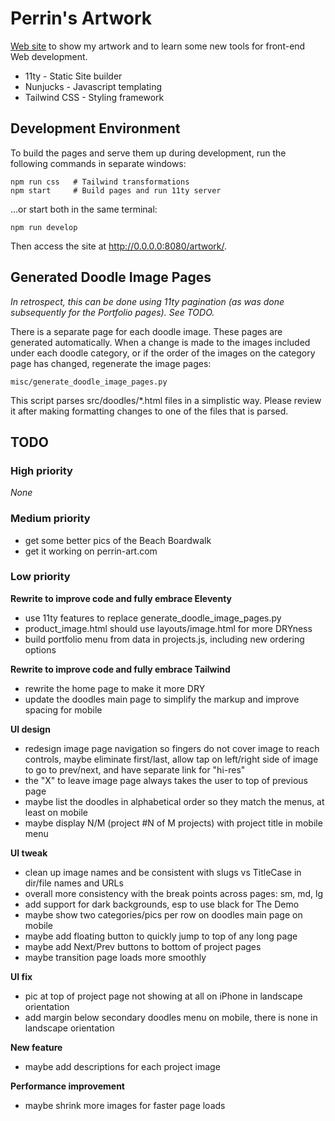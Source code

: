 # Perrin's Artwork

[Web site](https://psamuels00.github.io/artwork/)
to show my artwork and to learn some new tools for front-end Web development.

- 11ty - Static Site builder
- Nunjucks - Javascript templating
- Tailwind CSS - Styling framework


## Development Environment

To build the pages and serve them up during development, run the following commands in separate windows:

    npm run css   # Tailwind transformations
    npm start     # Build pages and run 11ty server

...or start both in the same terminal:

    npm run develop

Then access the site at http://0.0.0.0:8080/artwork/.


## Generated Doodle Image Pages

_In retrospect, this can be done using 11ty pagination (as was done subsequently
for the Portfolio pages).  See TODO._

There is a separate page for each doodle image.  These pages are generated automatically.
When a change is made to the images included under each doodle category, or if the order
of the images on the category page has changed, regenerate the image pages:

    misc/generate_doodle_image_pages.py

This script parses src/doodles/\*.html files in a simplistic way.  Please review it
after making formatting changes to one of the files that is parsed.


## TODO

### High priority
_None_

### Medium priority
- get some better pics of the Beach Boardwalk
- get it working on perrin-art.com

### Low priority

**Rewrite to improve code and fully embrace Eleventy**
- use 11ty features to replace generate_doodle_image_pages.py
- product_image.html should use layouts/image.html for more DRYness
- build portfolio menu from data in projects.js, including new ordering options

**Rewrite to improve code and fully embrace Tailwind**
- rewrite the home page to make it more DRY
- update the doodles main page to simplify the markup and improve spacing for mobile

**UI design**
- redesign image page navigation so fingers do not cover image to reach controls,
  maybe eliminate first/last, allow tap on left/right side of image to go to
  prev/next, and have separate link for "hi-res"
- the "X" to leave image page always takes the user to top of previous page
- maybe list the doodles in alphabetical order so they match the menus, at least on mobile
- maybe display N/M (project #N of M projects) with project title in mobile menu

**UI tweak**
- clean up image names and be consistent with slugs vs TitleCase in dir/file names and URLs
- overall more consistency with the break points across pages: sm, md, lg
- add support for dark backgrounds, esp to use black for The Demo
- maybe show two categories/pics per row on doodles main page on mobile
- maybe add floating button to quickly jump to top of any long page
- maybe add Next/Prev buttons to bottom of project pages
- maybe transition page loads more smoothly

**UI fix**
- pic at top of project page not showing at all on iPhone in landscape orientation
- add margin below secondary doodles menu on mobile, there is none in landscape orientation

**New feature**
- maybe add descriptions for each project image

**Performance improvement**
- maybe shrink more images for faster page loads
